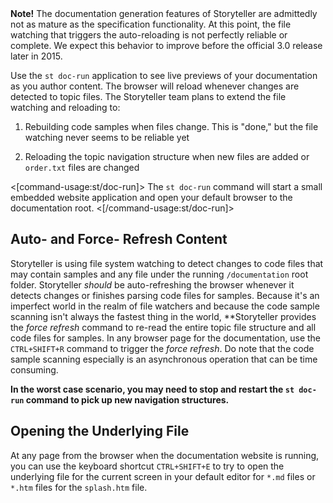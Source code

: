 <!--Title:Running the Documentation Website Locally-->
<!--Url:running-->

<div class="alert alert-info" role="alert"><strong>Note!</strong> The documentation generation features of Storyteller are admittedly not as mature as the specification functionality. At this point, the file watching that triggers the auto-reloading is not perfectly reliable or complete. We expect this behavior to improve before the official 3.0 release later in 2015.</div>


Use the `st doc-run` application to see live previews of your documentation as you author content. The browser will reload whenever changes are detected to topic files. The Storyteller team plans to extend the file watching and reloading to:

1. Rebuilding code samples when files change. This is "done," but the file watching never seems to be reliable yet

1. Reloading the topic navigation structure when new files are added or `order.txt` files are changed

<[command-usage:st/doc-run]>
The `st doc-run` command will start a small embedded website application and open your default browser to the documentation root.
<[/command-usage:st/doc-run]>

## Auto- and Force- Refresh Content

Storyteller is using file system watching to detect changes to code files that may contain samples and any file under the running `/documentation`
root folder. Storyteller *should* be auto-refreshing the browser whenever it detects changes or finishes parsing code files for samples. Because it's an
imperfect world in the realm of file watchers and because the code sample scanning isn't always the fastest thing in the world, **Storyteller provides the _force refresh_ command to re-read the entire topic file structure and all code files for samples. In any browser page for the documentation, use the 
`CTRL+SHIFT+R` command to trigger the _force refresh_. Do note that the code sample scanning especially is an asynchronous operation that can be time consuming.

**In the worst case scenario, you may need to stop and restart the `st doc-run` command to pick up new navigation structures.**


## Opening the Underlying File

At any page from the browser when the documentation website is running, you can use the keyboard shortcut `CTRL+SHIFT+E` to try to open the underlying file for the current screen in your default editor for `*.md` files or `*.htm` files for the `splash.htm` file.
